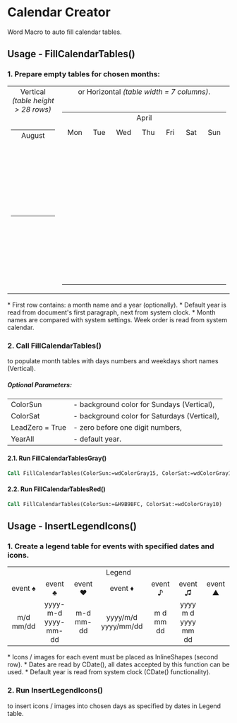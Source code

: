 # Calendar Creator

Word Macro to auto fill calendar tables.


## Usage - FillCalendarTables()

### 1. Prepare empty tables for chosen months:
<table>
<tr><td align="center" valign="top">Vertical <i>(table height > 28 rows)</i><br><br>
  <table>
    <tr><td width="250" colspan="3" align="center">August</td></tr>
    <tr><td width="35"></td><td width="40"></td><td></td></tr>
    <tr><td></td><td></td><td></td></tr>
    <tr><td></td><td></td><td></td></tr>
    <tr><td></td><td></td><td></td></tr>
    <tr><td></td><td></td><td></td></tr>
    <tr><td></td><td></td><td></td></tr>
    <tr><td></td><td></td><td></td></tr>
    <tr><td></td><td></td><td></td></tr>
    <tr><td></td><td></td><td></td></tr>
    <tr><td></td><td></td><td></td></tr>
    <tr><td></td><td></td><td></td></tr>
    <tr><td></td><td></td><td></td></tr>
    <tr><td></td><td></td><td></td></tr>
    <tr><td></td><td></td><td></td></tr>
    <tr><td></td><td></td><td></td></tr>
    <tr><td></td><td></td><td></td></tr>
    <tr><td></td><td></td><td></td></tr>
    <tr><td></td><td></td><td></td></tr>
    <tr><td></td><td></td><td></td></tr>
    <tr><td></td><td></td><td></td></tr>
    <tr><td></td><td></td><td></td></tr>
    <tr><td></td><td></td><td></td></tr>
    <tr><td></td><td></td><td></td></tr>
    <tr><td></td><td></td><td></td></tr>
    <tr><td></td><td></td><td></td></tr>
    <tr><td></td><td></td><td></td></tr>
    <tr><td></td><td></td><td></td></tr>
    <tr><td></td><td></td><td></td></tr>
  </table></td>

  <td align="center" valign="top">or Horizontal <i>(table width = 7 columns)</i>.<br><br>
  <table>
    <tr><td colspan="7" align="center">April</td></tr>
    <tr height="40" align="center"><td width="85">Mon</td><td width="85">Tue</td><td width="85">Wed</td><td width="85">Thu</td><td width="85">Fri</td><td width="85">Sat</td><td width="85">Sun</td>
    <tr height="54"><td></td><td></td><td></td><td></td><td></td><td></td><td></td>
    <tr height="54"><td></td><td></td><td></td><td></td><td></td><td></td><td></td>
    <tr height="54"><td></td><td></td><td></td><td></td><td></td><td></td><td></td>
    <tr height="54"><td></td><td></td><td></td><td></td><td></td><td></td><td></td>
    <tr height="54"><td></td><td></td><td></td><td></td><td></td><td></td><td></td>
    <tr height="54"><td></td><td></td><td></td><td></td><td></td><td></td><td></td>
    </tr>
  </table>
</td></tr>
</table>
* First row contains: a month name and a year (optionally).
* Default year is read from document's first paragraph, next from system clock.
* Month names are compared with system settings. Week order is read from system calendar.

### 2. Call FillCalendarTables()
to populate month tables with days numbers and weekdays short names (Vertical).

##### Optional Parameters:
<table>
  <tr><td>ColorSun</td><td>- background color for Sundays (Vertical),</td></tr>
  <tr><td>ColorSat</td><td>- background color for Saturdays (Vertical),</td></tr>
  <tr><td>LeadZero = True</td><td>- zero before one digit numbers,</td></tr>
  <tr><td>YearAll</td><td>- default year.</td></tr>
</table>

#### 2.1. Run FillCalendarTablesGray()
```vb
Call FillCalendarTables(ColorSun:=wdColorGray15, ColorSat:=wdColorGray10)
```

#### 2.2. Run FillCalendarTablesRed()
```vb
Call FillCalendarTables(ColorSun:=&H9B9BFC, ColorSat:=wdColorGray10)
```


## Usage - InsertLegendIcons()

### 1. Create a legend table for events with specified dates and icons.
<table>
  <tr><td colspan="7" align="center">Legend</td></tr>
  <tr align="center"><td>event ♠</td><td>event ♣</td><td>event ♥</td><td>event ♦</td><td>event ♪</td><td>event ♫</td><td>event ▲</td></tr>
  <tr align="center">
    <td width="128">m/d<br>mm/dd</td>
    <td width="128">yyyy-m-d<br>yyyy-mm-dd</td>
    <td width="128">m-d<br>mm-dd<br></td>
    <td width="128">yyyy/m/d<br>yyyy/mm/dd</td>
    <td width="128">m d<br>mm dd</td>
    <td width="128">yyyy m d<br>yyyy mm dd</td>
    <td width="128"></td>
  </tr>
</table>
* Icons / images for each event must be placed as InlineShapes (second row).
* Dates are read by CDate(), all dates accepted by this function can be used.
* Default year is read from system clock (CDate() functionality).

### 2. Run InsertLegendIcons()
to insert icons / images into chosen days as specified by dates in Legend table.